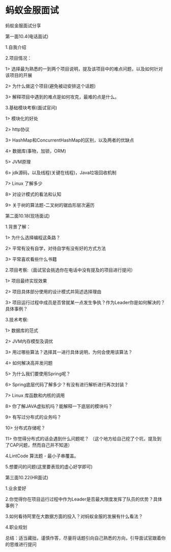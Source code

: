 # 蚂蚁金服面试

蚂蚁金服面试分享

第一面10.4(电话面试)

1.自我介绍

2.项目情况：

 1> 选择最为熟悉的一到两个项目说明，提及该项目中的难点问题，以及如何针对该项目的开展

 2> 为什么做这个项目(避免被动安排这个话题)

 3> 解释项目中遇到的难点是如何攻克，最难的点是什么。

3.基础模块考察(面试官问)

 1> 模块化的好处

 2> http协议

 3> HashMap和ConcurrentHashMap的区别，以及两者的优缺点

 4> 数据库(事物，加锁，ORM)

 5> JVM原理

 6> jdk源码，以及线程(关键在线程)，Java垃圾回收机制

 7> Linux 了解多少

 8> 对设计模式的看法和认知

 9> 关于树的算法题-二叉树的锯齿形层次遍历

第二面10.18(现场面试)

1.背景了解：

 1> 为什么选择编程这条路？

 2> 平常有没有自学，对待自学有没有好的方式方法

 3> 平常喜欢看些什么书籍

2.项目考察:（面试官会挑选你在电话中没有提及的项目进行提问）

 1> 项目最终实现效果

 2> 项目具体部分使用的设计模式并简述选择理由

 3> 项目运行过程中成员是否曾就某一点发生争执？作为Leader你是如何解决的？具体事例？

3.技术考察:

 1> 数据库的范式

 2> JVM内存模型及调优

 3> 用过哪些算法？选择其一进行具体说明，为何会使用该算法？

 4> 如何解决高并发问题

 5> 为什么我们要使用Spring呢？

 6> Spring底层代码了解多少？有没有进行解析进行再次封装？

 7> Linux 库函数和内核的调用

 8> 你了解JAVA虚拟机吗？能解释一下底层的模块吗？

 9> 有写过分布式的业务吗？

 10> 分布式存储呢？

 11> 你觉得分布式的话会遇到什么问题呢？ （这个地方给自己挖了个坑，提及到了CAP问题，然而自己并不知道）

4.LintCode 算法题 - 最小子串覆盖。

5.想要问的问题(这里要表现的虚心好学即可)

第三面10.22(HR面试)

1.业余爱好

2.你觉得你在项目运行过程中作为Leader是否最大限度发挥了队员的优势？具体事例？

3.如何看待阿里在大数据方面的投入？对蚂蚁金服的发展有什么看法？

4.职业规划

总结：适当藏拙，谨慎作答，尽量将话题引向自己熟悉的方向，引导面试官跟着你的思维进行提问

